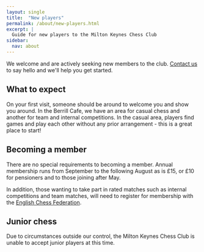 ```yaml
---
layout: single
title:  "New players"
permalink: /about/new-players.html
excerpt: |
  Guide for new players to the Milton Keynes Chess Club
sidebar:
  nav: about
---
```


We welcome and are actively seeking new members to the club. [Contact us](https://forms.zoho.eu/miltonkeyneschessclubgm1/form/Contactus) to say hello and we'll help you get started.

## What to expect

On your first visit, someone should be around to welcome you and show you around. In the Berrill Cafe, we have an area for casual chess and another for team and internal competitions. In the casual area, players find games and play each other without any prior arrangement - this is a great place to start!

## Becoming a member

There are no special requirements to becoming a member. Annual membership runs from September to the following August as is &pound;15, or &pound;10 for pensioners and to those joining after May.

In addition, those wanting to take part in rated matches such as internal competitions and team matches, will need to register for membership with the [English Chess Federation](https://www.englishchess.org.uk/ecf-membership-rates-and-joining-details/).

## Junior chess

Due to circumstances outside our control, the Milton Keynes Chess Club is unable to accept junior players at this time.